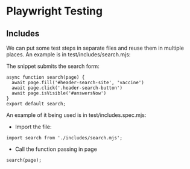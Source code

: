 # Playwright Testing 

## Includes

We can put some test steps in separate files and reuse them in multiple places. An example is in test/includes/search.mjs:

The snippet submits the search form:
```
async function search(page) {
  await page.fill('#header-search-site', 'vaccine')
  await page.click('.header-search-button')
  await page.isVisible('#answersNow')
}
export default search;
```

An example of it being used is in test/includes.spec.mjs:
- Import the file:
```
import search from './includes/search.mjs';
```
- Call the function passing in page
```
search(page);
```

